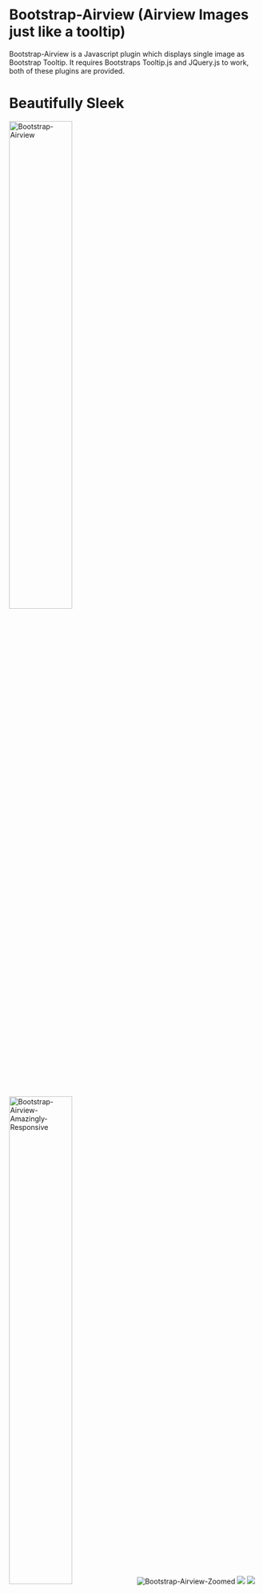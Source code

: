 Bootstrap-Airview (Airview Images just like a tooltip)
======================================================
Bootstrap-Airview is a Javascript plugin which displays single image as Bootstrap Tooltip. It requires Bootstraps Tooltip.js and JQuery.js to work, both of these plugins are provided. 

# Beautifully Sleek
<img src="https://raw.githubusercontent.com/deviprsd21/Bootstrap-Airview/master/img/screenshots/1.jpg" alt="Bootstrap-Airview" style="width: 50%" />
<img src="https://raw.githubusercontent.com/deviprsd21/Bootstrap-Airview/master/img/screenshots/3.jpg" alt="Bootstrap-Airview-Amazingly-Responsive" style="width: 50%" />
<img src="https://raw.githubusercontent.com/deviprsd21/Bootstrap-Airview/master/img/screenshots/2.jpg" alt="Bootstrap-Airview-Zoomed" />
<img src="https://raw.githubusercontent.com/deviprsd21/Bootstrap-Airview/master/img/screenshots/4.jpg" />
<img src="https://raw.githubusercontent.com/deviprsd21/Bootstrap-Airview/master/img/screenshots/5.jpg" />
<img src="https://raw.githubusercontent.com/deviprsd21/Bootstrap-Airview/master/img/screenshots/6.jpg" />

# How to Use
Lightweight as < 3.05kb. And really simple to use. **It is mandatory to include Bootstrap tooltip.js.
Include these scripts before `</body>` tag.**
```HTML
<script src="./js/vendor/jquery.min.js"></script>
<script src="./js/vendor/tooltip.min.js"></script>
<script src="./js/bootstrap-airview.min.js"></script>
```
**Initialize Airview**
```JavaScript
$("img").airview(options);
```
**Options**

| Option | Type | Default | Description |
| ------ | ---- | ------- | ----------- |
| animation | boolean | true | Apply a CSS fade transition to the **Airview** |
| container | string / false | false | Appends the **Airview** to a specific element. Example: `container: 'body'`. This option is particularly useful in that it allows you to position the **Airview** in the flow of the document near the triggering element - which will prevent the **Airview** from floating away from the triggering element during a window resize. |
| content | string / function | '' | Default content value if `data-content` attribute isn't present. If a function is given, it will be called with its `this` reference set to the element that the **Airview** is attached to. |
| delay | number / object | 0 | Delay showing and hiding the **Airview** (ms) - does not apply to manual trigger type. If a number is supplied, delay is applied to both hide/show. Object structure is: delay: `{ "show": 500, "hide": 100 }` |
| error | string | 'Image Not Found' | Error message that will be shown if no `title` or `content` or `data-content` option are not found |
| html  | boolean  | false | Insert HTML into the **Airview**. If false, jQuery's `text` method will be used to insert content into the DOM. **Use text if you're worried about XSS attacks**. |
| placement | string / function | 'right' | How to position the **Airview** - `top / bottom / left / right / auto`. When "auto" is specified, it will dynamically reorient the **Airview**. For example, if placement is "auto left", the **Airview** will display to the left when possible, otherwise it will display right. When a function is used to determine the placement, it is called with the **Airview** DOM node as its first argument and the triggering element DOM node as its second. The `this` context is set to the **Airview** instance. |
|template | string | `'<div class="airview" role="tooltip"><div class="airview-arrow"></div><div class="airview-inner"><div class="airview-loader"></div><img /></div></div>'` | Base HTML to use when creating the **Airview**. The **Airview's** `title` or `data-content` will be injected into the **src attribute** of `.airview-inner img`. `.airview-arrow` will become the **Airview's** arrow. The outermost wrapper element should have the `.airview` class. **Note: You can use `title` or `data-content` to set `.airview-inner img` _src attribute_, but we recommend `data-content`**|
|title | string | function | '' | Default `title` value if title attribute isn't present. If a function is given, it will be called with its `this` reference set to the element that the **Airview** is attached to.|
|trigger | string | 'hover focus' | How **Airview** is triggered - click / hover / focus / manual. You may pass multiple triggers; separate them with a space.|
| url | string / false | false | Sets common url to all the **Airview** elements / selector. |
|viewport | string / object | { selector: 'body', padding: 0 } 	| Keeps the **Airview** within the bounds of this element. Example: `viewport: '#viewport'` or `{ "selector": "#viewport", "padding": 0 }` |
| width | integer / string | 'auto' | Sets `max-width` to `.airview-inner img`. If set to auto `width` will be set to `500`| 

**Methods**
### .airview('show')
Reveals an elements popover.
```JavaScript
$('#element').airview('show')
```

### .airview('hide')
Hides an elements popover.
```JavaScript
$('#element').airview('hide')
```

### .airview('toggle')
Toggles an elements popover.
```JavaScript
$('#element').airview('toggle')
```

### .airview('destroy')
Hides and destroys an element's popover.
```JavaScript
$('#element').airview('destroy')
```
**Events**

| Event Type | Description |
| ---------- | ----------- |
| show.bs.airview | This event fires immediately when the show instance method is called. |
| shown.bs.airview | This event is fired when the **Airview** has been made visible to the user (will wait for CSS transitions to complete). |
| hide.bs.airview | This event is fired immediately when the hide instance method has been called. |
| hidden.bs.airview | This event is fired when the **Airview** has finished being hidden from the user (will wait for CSS transitions to complete). |

**Example**
```HTML
<body>
  <img src="img/thumbnail/1.jpg" data-content="1.jpg" width="80">
  <img src="img/thumbnail/2.jpg" data-content="2.jpg" width="80">
  <img src="img/thumbnail/3.jpg" data-content="3.jpg" width="80">

  <script src="./js/vendor/jquery.min.js"></script>
  <script src="./js/vendor/tooltip.min.js"></script>
  <script src="./js/bootstrap-airview.min.js"></script>
  <script>JavaScript Mentioned Below</script>
</body>
```
```JavaScript
$('img').airview({
  url: './img/',
  width: 200,
  container: 'body',
  error: 'Sorry! No Image found'
});
```

